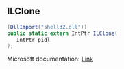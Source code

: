 ## ILClone

```csharp
[DllImport("shell32.dll")]
public static extern IntPtr ILClone(
   IntPtr pidl
);
```

Microsoft documentation: [Link](https://learn.microsoft.com/en-us/windows/win32/api/shlobj_core/nf-shlobj_core-ilclone)
